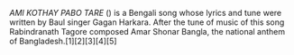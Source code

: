_AMI KOTHAY PABO TARE_ () is a Bengali song whose lyrics and tune were written by Baul singer Gagan Harkara. After the tune of music of this song Rabindranath Tagore composed Amar Shonar Bangla, the national anthem of Bangladesh.[1][2][3][4][5]
